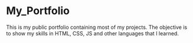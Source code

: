 # My_Portfolio
This is my public portfolio containing most of my projects. The objective is to show my skills in HTML, CSS, JS and other languages that I learned.
